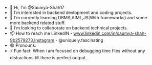 - 👋 Hi, I’m @Saumya-Shah17
- 👀 I’m interested in backend devlopment and coding projects.
- 🌱 I’m currently learning DBMS,AIML,JS(With frameworks) and some more backend related stuff.
- 💞️ I’m looking to collaborate on backend technical projects.
- 📫 How to reach me LinkedIN - www.linkedin.com/in/saumya-shah-9b2579273,Instagram - @uniquely.fascinating
- 😄 Pronouns: 
- ⚡ Fun fact: When i am focused on debugging time flies without any distractions till there is perfect output.

<!---
Saumya-Shah17/Saumya-Shah17 is a ✨ special ✨ repository because its `README.md` (this file) appears on your GitHub profile.
You can click the Preview link to take a look at your changes.
--->
